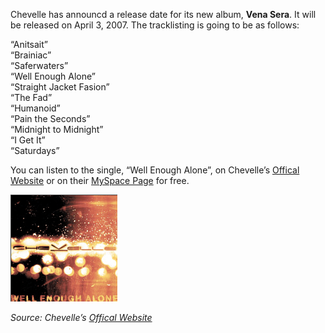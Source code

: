 Chevelle has announcd a release date for its new album, **Vena Sera**. It will be released on April 3, 2007. The tracklisting is going to be as follows:

“Anitsait”  
“Brainiac”  
“Saferwaters”  
“Well Enough Alone”  
“Straight Jacket Fasion”  
“The Fad”  
“Humanoid”  
“Pain the Seconds”  
“Midnight to Midnight”  
“I Get It”  
“Saturdays”

You can listen to the single, “Well Enough Alone”, on Chevelle’s [Offical Website](http://www.chevelleinc.com) or on their [MySpace Page](http://www.myspace.com/chevelle) for free.

[![Chevelle - Well Enough Alone](chevelle-well-enough-alone.png)](https://i0.wp.com/americasmetal.wordpress.com/wp-content/uploads/2007/02/chevelle-well-enough-alone.png "Chevelle - Well Enough Alone")

*Source: Chevelle’s [Offical Website](http://www.chevelleinc.com)*